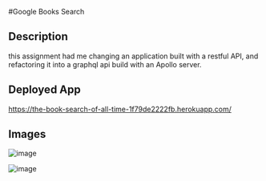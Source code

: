 #Google Books Search

## Description

this assignment had me changing an application built with a restful API, and refactoring it into a graphql api build with an Apollo server.

## Deployed App

https://the-book-search-of-all-time-1f79de2222fb.herokuapp.com/


## Images
![image](https://github.com/Aidan-Farina/week-21-challenge/assets/127269326/0aaff7d6-c8ae-4835-8d81-c40c641c26af)

![image](https://github.com/Aidan-Farina/week-21-challenge/assets/127269326/25d45d98-571f-4bcb-af60-28393dfdf734)


